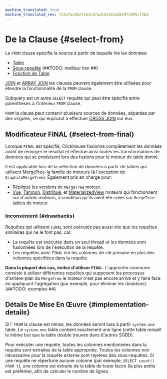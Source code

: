 ```yaml
---
machine_translated: true
machine_translated_rev: 72537a2d527c63c07aa5d2361a8829f3895cf2bd
---
```


# De la Clause {#select-from}

Le `FROM` clause spécifie la source à partir de laquelle lire les données:

-   [Table](../../../engines/table-engines/index.md)
-   [Sous-requête](index.md) {##TODO: meilleur lien ##}
-   [Fonction de Table](../../table-functions/index.md#table-functions)

[JOIN](join.md) et [ARRAY JOIN](array-join.md) les clauses peuvent également être utilisées pour étendre la fonctionnalité de la `FROM` clause.

Subquery est un autre `SELECT` requête qui peut être spécifié entre parenthèses à l'intérieur `FROM` clause.

`FROM` la clause peut contenir plusieurs sources de données, séparées par des virgules, ce qui équivaut à effectuer [CROSS JOIN](join.md) sur eux.

## Modificateur FINAL {#select-from-final}

Lorsque `FINAL` est spécifié, ClickHouse fusionne complètement les données avant de renvoyer le résultat et effectue ainsi toutes les transformations de données qui se produisent lors des fusions pour le moteur de table donné.

Il est applicable lors de la sélection de données à partir de tables qui utilisent [MergeTree](../../../engines/table-engines/mergetree-family/mergetree.md)-la famille de moteurs (à l'exception de `GraphiteMergeTree`). Également pris en charge pour:

-   [Répliqué](../../../engines/table-engines/mergetree-family/replication.md) les versions de `MergeTree` moteur.
-   [Vue](../../../engines/table-engines/special/view.md), [Tampon](../../../engines/table-engines/special/buffer.md), [Distribué](../../../engines/table-engines/special/distributed.md), et [MaterializedView](../../../engines/table-engines/special/materializedview.md) moteurs qui fonctionnent sur d'autres moteurs, à condition qu'ils aient été créés sur `MergeTree`-tables de moteur.

### Inconvénient {#drawbacks}

Requêtes qui utilisent `FINAL` sont exécutés pas aussi vite que les requêtes similaires qui ne le font pas, car:

-   La requête est exécutée dans un seul thread et les données sont fusionnées lors de l'exécution de la requête.
-   Les requêtes avec `FINAL` lire les colonnes de clé primaire en plus des colonnes spécifiées dans la requête.

**Dans la plupart des cas, évitez d'utiliser `FINAL`.** L'approche commune consiste à utiliser différentes requêtes qui supposent les processus d'arrière-plan du `MergeTree` le moteur n'est pas encore arrivé et y faire face en appliquant l'agrégation (par exemple, pour éliminer les doublons). {##TODO: exemples ##}

## Détails De Mise En Œuvre {#implementation-details}

Si l' `FROM` la clause est omise, les données seront lues à partir `system.one` table.
Le `system.one` table contient exactement une ligne (cette table remplit le même but que la table double trouvée dans d'autres SGBD).

Pour exécuter une requête, toutes les colonnes mentionnées dans la requête sont extraites de la table appropriée. Toutes les colonnes non nécessaires pour la requête externe sont rejetées des sous-requêtes.
Si une requête ne répertorie aucune colonne (par exemple, `SELECT count() FROM t`), une colonne est extraite de la table de toute façon (la plus petite est préférée), afin de calculer le nombre de lignes.
